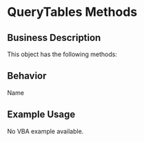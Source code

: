 # QueryTables Methods

## Business Description
This object has the following methods:

## Behavior
Name

## Example Usage
No VBA example available.